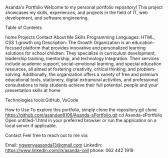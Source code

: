 Asanda's Portfolio
Welcome to my personal portfolio repository! This project showcases my skills, experiences, and projects in the field of IT, web development, and software engineering.

Table of Contents

home
Projects
Contact
About Me
Skills
Programming Languages: HTML, CSS
1.growth org
Description: The Growth Organization is an education-focused platform that provides innovative and personalized learning solutions for school children. They specialize in curriculum development, leadership training, mentorship, and technology integration. Their services include academic support, social-emotional learning, and special education resources, all aimed at fostering creativity, critical thinking, and problem-solving. Additionally, the organization offers a variety of free and premium educational tools, stationery, digital extramural activities, and professional consultations to help students achieve their full potential. people and your presentation skills at home 

Technologies
tools:GitHub, VsCode

How to Use
To explore this portfolio, simply clone the repository:git clone https://github.com/asandan8106/Asanda-sPortfolio.git
cd Asanda-sPortfolio
Open untitled-1.html in your preferred browser or run the application on a local server if applicable.

Contact
Feel free to reach out to me via:

Email: ngwenyaasanda13@gmail.com
LinkedIn: https://www.linkedin.com/in/asanda-cell phone: 062 442 1919

